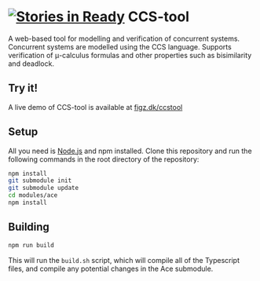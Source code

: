 [![Stories in Ready](https://badge.waffle.io/figa12/CCS-tool.png?label=ready&title=Ready)](https://waffle.io/figa12/CCS-tool)
CCS-tool
========
A web-based tool for modelling and verification of concurrent systems. Concurrent systems are modelled using the CCS language. Supports verification of μ-calculus formulas and other properties such as bisimilarity and deadlock. 

Try it!
-----------
A live demo of CCS-tool is available at [figz.dk/ccstool](http://figz.dk/ccstool)

Setup
-----------
All you need is [Node.js](http://nodejs.org/) and npm installed.
Clone this repository and run the following commands in the root directory of the repository:
```bash
npm install
git submodule init
git submodule update
cd modules/ace
npm install
```

Building
-----------
```bash
npm run build
```
This will run the ``` build.sh ``` script, which will compile all of the Typescript files, and compile any potential changes in the Ace submodule.

